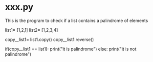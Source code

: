 # xxx.py
This is the program to check if a list contains a palindrome of elements

list1= [1,2,1]
list2= [1,2,3,4]

copy__list1= list1.copy()
copy__list1.reverse()

if(copy__list1 == list1):
    print("it is palindrome")
else:
    print("it is not palindrome")

